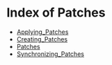 # Index of Patches

- [Applying_Patches](../Patches/Applying_Patches)
- [Creating_Patches](../Patches/Creating_Patches)
- [Patches](../Patches/Patches)
- [Synchronizing_Patches](../Patches/Synchronizing_Patches)
